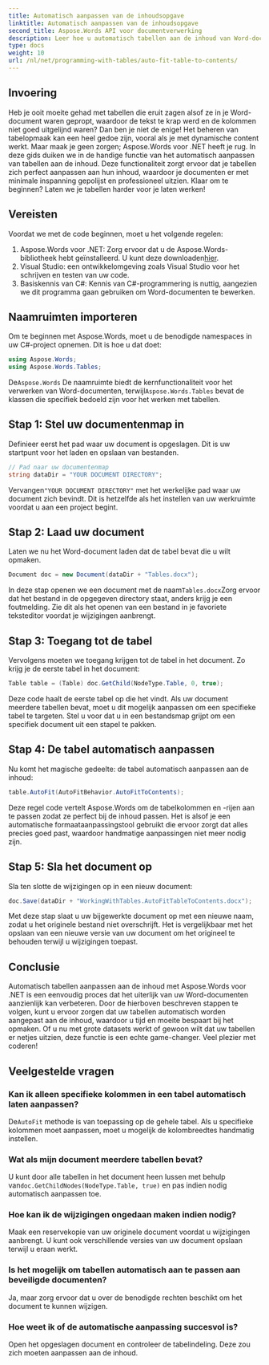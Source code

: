 ```yaml
---
title: Automatisch aanpassen van de inhoudsopgave
linktitle: Automatisch aanpassen van de inhoudsopgave
second_title: Aspose.Words API voor documentverwerking
description: Leer hoe u automatisch tabellen aan de inhoud van Word-documenten kunt aanpassen met Aspose.Words voor .NET met deze gids. Perfect voor dynamische en nette documentopmaak.
type: docs
weight: 10
url: /nl/net/programming-with-tables/auto-fit-table-to-contents/
---
```

## Invoering

Heb je ooit moeite gehad met tabellen die eruit zagen alsof ze in je Word-document waren gepropt, waardoor de tekst te krap werd en de kolommen niet goed uitgelijnd waren? Dan ben je niet de enige! Het beheren van tabelopmaak kan een heel gedoe zijn, vooral als je met dynamische content werkt. Maar maak je geen zorgen; Aspose.Words voor .NET heeft je rug. In deze gids duiken we in de handige functie van het automatisch aanpassen van tabellen aan de inhoud. Deze functionaliteit zorgt ervoor dat je tabellen zich perfect aanpassen aan hun inhoud, waardoor je documenten er met minimale inspanning gepolijst en professioneel uitzien. Klaar om te beginnen? Laten we je tabellen harder voor je laten werken!

## Vereisten

Voordat we met de code beginnen, moet u het volgende regelen:

1.  Aspose.Words voor .NET: Zorg ervoor dat u de Aspose.Words-bibliotheek hebt geïnstalleerd. U kunt deze downloaden[hier](https://releases.aspose.com/words/net/).
2. Visual Studio: een ontwikkelomgeving zoals Visual Studio voor het schrijven en testen van uw code.
3. Basiskennis van C#: Kennis van C#-programmering is nuttig, aangezien we dit programma gaan gebruiken om Word-documenten te bewerken.

## Naamruimten importeren

Om te beginnen met Aspose.Words, moet u de benodigde namespaces in uw C#-project opnemen. Dit is hoe u dat doet:

```csharp
using Aspose.Words;
using Aspose.Words.Tables;
```

De`Aspose.Words` De naamruimte biedt de kernfunctionaliteit voor het verwerken van Word-documenten, terwijl`Aspose.Words.Tables` bevat de klassen die specifiek bedoeld zijn voor het werken met tabellen.

## Stap 1: Stel uw documentenmap in

Definieer eerst het pad waar uw document is opgeslagen. Dit is uw startpunt voor het laden en opslaan van bestanden.

```csharp
// Pad naar uw documentenmap
string dataDir = "YOUR DOCUMENT DIRECTORY";
```

 Vervangen`"YOUR DOCUMENT DIRECTORY"` met het werkelijke pad waar uw document zich bevindt. Dit is hetzelfde als het instellen van uw werkruimte voordat u aan een project begint.

## Stap 2: Laad uw document

Laten we nu het Word-document laden dat de tabel bevat die u wilt opmaken.

```csharp
Document doc = new Document(dataDir + "Tables.docx");
```

 In deze stap openen we een document met de naam`Tables.docx`Zorg ervoor dat het bestand in de opgegeven directory staat, anders krijg je een foutmelding. Zie dit als het openen van een bestand in je favoriete teksteditor voordat je wijzigingen aanbrengt.

## Stap 3: Toegang tot de tabel

Vervolgens moeten we toegang krijgen tot de tabel in het document. Zo krijg je de eerste tabel in het document:

```csharp
Table table = (Table) doc.GetChild(NodeType.Table, 0, true);
```

Deze code haalt de eerste tabel op die het vindt. Als uw document meerdere tabellen bevat, moet u dit mogelijk aanpassen om een specifieke tabel te targeten. Stel u voor dat u in een bestandsmap grijpt om een specifiek document uit een stapel te pakken.

## Stap 4: De tabel automatisch aanpassen

Nu komt het magische gedeelte: de tabel automatisch aanpassen aan de inhoud:

```csharp
table.AutoFit(AutoFitBehavior.AutoFitToContents);
```

Deze regel code vertelt Aspose.Words om de tabelkolommen en -rijen aan te passen zodat ze perfect bij de inhoud passen. Het is alsof je een automatische formaataanpassingstool gebruikt die ervoor zorgt dat alles precies goed past, waardoor handmatige aanpassingen niet meer nodig zijn.

## Stap 5: Sla het document op

Sla ten slotte de wijzigingen op in een nieuw document:

```csharp
doc.Save(dataDir + "WorkingWithTables.AutoFitTableToContents.docx");
```

Met deze stap slaat u uw bijgewerkte document op met een nieuwe naam, zodat u het originele bestand niet overschrijft. Het is vergelijkbaar met het opslaan van een nieuwe versie van uw document om het origineel te behouden terwijl u wijzigingen toepast.

## Conclusie

Automatisch tabellen aanpassen aan de inhoud met Aspose.Words voor .NET is een eenvoudig proces dat het uiterlijk van uw Word-documenten aanzienlijk kan verbeteren. Door de hierboven beschreven stappen te volgen, kunt u ervoor zorgen dat uw tabellen automatisch worden aangepast aan de inhoud, waardoor u tijd en moeite bespaart bij het opmaken. Of u nu met grote datasets werkt of gewoon wilt dat uw tabellen er netjes uitzien, deze functie is een echte game-changer. Veel plezier met coderen!

## Veelgestelde vragen

### Kan ik alleen specifieke kolommen in een tabel automatisch laten aanpassen?
De`AutoFit` methode is van toepassing op de gehele tabel. Als u specifieke kolommen moet aanpassen, moet u mogelijk de kolombreedtes handmatig instellen.

### Wat als mijn document meerdere tabellen bevat?
 U kunt door alle tabellen in het document heen lussen met behulp van`doc.GetChildNodes(NodeType.Table, true)` en pas indien nodig automatisch aanpassen toe.

### Hoe kan ik de wijzigingen ongedaan maken indien nodig?
Maak een reservekopie van uw originele document voordat u wijzigingen aanbrengt. U kunt ook verschillende versies van uw document opslaan terwijl u eraan werkt.

### Is het mogelijk om tabellen automatisch aan te passen aan beveiligde documenten?
Ja, maar zorg ervoor dat u over de benodigde rechten beschikt om het document te kunnen wijzigen.

### Hoe weet ik of de automatische aanpassing succesvol is?
Open het opgeslagen document en controleer de tabelindeling. Deze zou zich moeten aanpassen aan de inhoud.